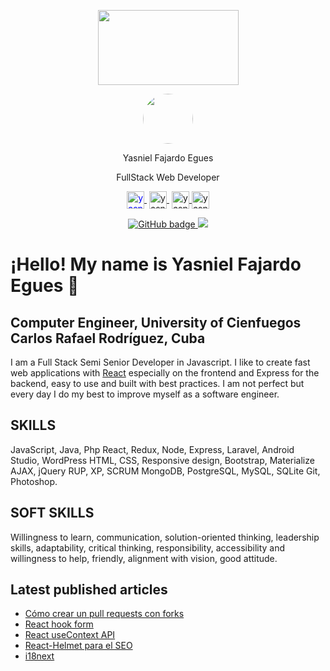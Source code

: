 <div align="center" >
  <p>
    <img
      width="225"
      height="120"
      src="https://infsofthome.files.wordpress.com/2021/06/cropped-blog-logo1-4.png"/>
  </p>
  <p class="site-logo-link" href="https://infsoft.home.blog/">
    <img
      width="80"
      height="80"
      style="border-radius: 50%;"
      src="https://secure.gravatar.com/avatar/238084b03cb4b6fff795f974c6d76d26?s=160&amp;d=identicon&amp;r=g"
      id="grav-238084b03cb4b6fff795f974c6d76d26-0"
    /> 
  </p>
  <p>Yasniel Fajardo Egues</p>
  <p>FullStack Web Developer</p>
</div>

<p align="center">
  <a href="https://m.facebook.com/yasniel.fajardoegues" target="blank" style='margin-right:4px'>
   <img align="center" style="color: blue !important;" src="https://cdn.jsdelivr.net/npm/simple-icons@3.0.1/icons/facebook.svg" alt="yasniel1408" height="28px" width="28px" />
 </a>
  <a href="https://www.youtube.com/channel/UC6rabpoA7P6eaGs9MFNX7aQ" target="blank" style='margin-right:4px'>
   <img align="center" src="https://cdn.jsdelivr.net/npm/simple-icons@3.0.1/icons/youtube.svg" alt="yasniel1408" height="28px" width="28px" />
 </a>
 <a href="https://www.linkedin.com/in/yasniel-fajardo-egues-65b228181/" target="blank">
   <img align="center" src="https://cdn.jsdelivr.net/npm/simple-icons@3.0.1/icons/linkedin.svg" alt="yasniel1408" height="28px" width="28px" />
 </a>
 <a href="https://twitter.com/yasnielfajardo" target="blank">
   <img align="center" src="https://cdn.jsdelivr.net/npm/simple-icons@3.0.1/icons/twitter.svg" alt="yasniel1408" height="28px" width="28px" />
 </a>
</p>

<p align="center">
  <a href="https://github.com/yasniel1408?tab=followers">
    <img
      src="https://img.shields.io/github/followers/yasniel1408?label=Followers&logo=GitHub&style=for-the-badge"
      alt="GitHub badge"
    />
  </a>
  <a href="http://twitter.com/yasnielfajardo">
    <img
      src="https://img.shields.io/twitter/follow/yasnielfajardo?label=Twitter&logo=twitter&style=for-the-badge"
    />
  </a>

</p>

# ¡Hello! My name is Yasniel Fajardo Egues 👋
## Computer Engineer, University of Cienfuegos Carlos Rafael Rodríguez, Cuba
 
I am a Full Stack Semi Senior Developer in Javascript. I like to create fast web applications with [React](https://es.reactjs.org/) especially on the frontend and Express for the backend, easy to use and built with best practices. I am not perfect but every day I do my best to improve myself as a software engineer.

## SKILLS
JavaScript, Java, Php
React, Redux, Node, Express, Laravel, Android Studio, WordPress
HTML, CSS, Responsive design, Bootstrap, Materialize AJAX, jQuery
RUP, XP, SCRUM
MongoDB, PostgreSQL, MySQL, SQLite
Git, Photoshop.

## SOFT SKILLS
Willingness to learn, communication,
solution-oriented thinking, leadership skills,
adaptability, critical thinking, responsibility,
accessibility and willingness to help,
friendly, alignment with vision,
good attitude.

## Latest published articles

- [Cómo crear un pull requests con forks](https://infsoft.home.blog/2021/07/06/como-crear-un-pull-requests-con-forks/)
- [React hook form](https://infsoft.home.blog/2021/06/13/react-hook-form/)
- [React useContext API](infsoft.home.blog/2021/06/08/react-usecontext-api/)
- [React-Helmet para el SEO](https://infsoft.home.blog/2021/05/30/react-helmet-para-el-seo/)
- [i18next](infsoft.home.blog/2021/02/25/i18next/)

